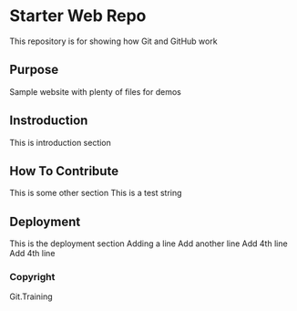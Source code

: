 # Starter Web Repo

This repository is for showing how Git and GitHub work

## Purpose

Sample website with plenty of files for demos

## Instroduction

This is introduction section


## How To Contribute

This is some other section
This is a test string


## Deployment

This is the deployment section
Adding a line
Add another line
Add 4th line
Add 4th line

### Copyright

Git.Training
